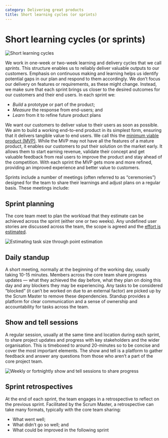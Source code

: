 ```yaml
---
category: Delivering great products
title: Short learning cycles (or sprints)
---
```


# Short learning cycles (or sprints)

![Short learning cycles](/the-unboxed-way/images/learning-cycle.jpg)

We work in one-week or two-week learning and delivery cycles that we call _sprints_.
This structure enables us to reliably deliver valuable outputs to our customers.
Emphasis on continuous making and learning helps us identify potential gaps in our plan and respond
to them accordingly. We don’t focus our delivery on features or requirements, as these might change.
Instead, we make sure that each sprint brings us closer to the desired outcomes for our
customers and their end users. In each sprint we:
* _Build_ a prototype or part of the product;
* _Measure_ the response from end-users; and
* _Learn_ from it to refine future product plans

We want our customers to deliver value to their users as soon as possible. We aim to build a working
end-to-end product in its simplest form, ensuring that it delivers tangible value to end users.
We call this the [minimum viable product (MVP)](https://en.wikipedia.org/wiki/Minimum_viable_product). While the MVP may not have all the features of
a mature product, it enables our customers to put their solution on the market early. It allows them
to start earning revenue, validate their concept and get valuable feedback from real users
to improve the product and stay ahead of the competition. With each sprint the MVP gets more
and more refined, providing an improved experience and better value to customers.

Sprints include a number of meetings (often referred to as “ceremonies”) designed for the team to share their learnings and adjust plans on a regular basis. These meetings include:

## Sprint planning

The core team meet to plan the workload that they estimate can be achieved across the sprint (either one or two weeks). Any undefined user stories are discussed across the team, the scope is agreed and the [effort is estimated](https://en.wikipedia.org/wiki/Planning_poker).

![Estimating task size through point estimation](https://s3-eu-west-1.amazonaws.com/unboxed-web-image-uploader/3b188630ebbaabc1143fb215d61922d4.png)

## Daily standup

A short meeting, normally at the beginning of the working day, usually taking 10-15 minutes. Members across the core team share progress updates — what they achieved the day before, what they plan on doing this day and any blockers they may be experiencing. Any tasks to be considered “blocked” (it can’t be worked on due to an external factor) are picked up by the Scrum Master to remove these dependencies. Standup provides a platform for clear communication and a sense of ownership and accountability for tasks across the team.

## Show and tell sessions

A regular session, usually at the same time and location during each sprint, to share project updates and progress with key stakeholders and the wider organisation. This is timeboxed to around 20-minutes so to be concise and cover the most important elements. The show and tell is a platform to gather feedback and answer any questions from those who aren’t a part of the core project team.

![Weekly or fortnightly show and tell sessions to share progress](https://s3-eu-west-1.amazonaws.com/unboxed-web-image-uploader/65fda221033b8de9279e3cf55193ace2.png)

## Sprint retrospectives

At the end of each sprint, the team engages in a retrospective to reflect on the previous sprint. Facilitated by the Scrum Master, a retrospective can take many formats, typically with the core team sharing:

* What went well;
* What didn’t go so well; and
* What could be improved in the following sprint
